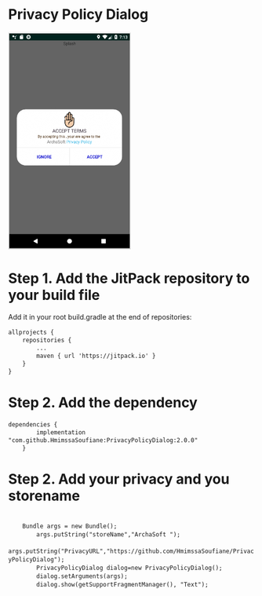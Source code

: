 # Privacy Policy Dialog

<img src="Capture.PNG" width="250" >

<h1>Step 1. Add the JitPack repository to your build file</h1>
Add it in your root build.gradle at the end of repositories:<br>

	allprojects {
		repositories {
			...
			maven { url 'https://jitpack.io' }
		}
	}

<h1>Step 2. Add the dependency</h1>

	dependencies {
	        implementation "com.github.HmimssaSoufiane:PrivacyPolicyDialog:2.0.0"
		}
		
<h1>Step 2. Add your privacy and you storename</h1>
<code>
 	Bundle args = new Bundle();
        args.putString("storeName","ArchaSoft ");
        args.putString("PrivacyURL","https://github.com/HmimssaSoufiane/PrivacyPolicyDialog");
        PrivacyPolicyDialog dialog=new PrivacyPolicyDialog();
        dialog.setArguments(args);
        dialog.show(getSupportFragmentManager(), "Text");
</code>
